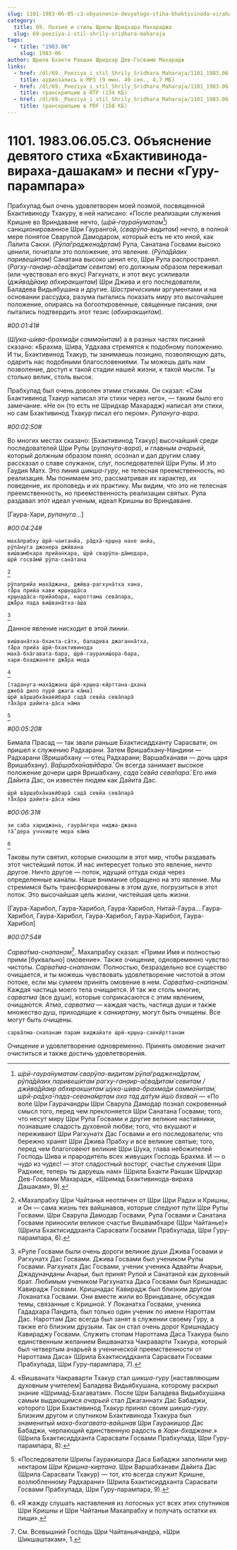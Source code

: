 ```yaml
---
slug: 1101-1983-06-05-c3-obyasnenie-devyatogo-stiha-bhaktivinoda-viraha-dashakam-i-pesni-guru-parampara
category:
  title: 69. Поэзия и стиль Шрилы Шридхара Махараджа
  slug: 69-poeziya-i-stil-shrily-sridhara-maharaja
tags:
  - title: "1983.06"
    slug: 1983-06
author: Шрила Бхакти Ракшак Шридхар Дев-Госвами Махарадж
links:
  - href: /dl/69._Poeziya_i_stil_Shrily_Sridhara_Maharaja/1101_1983.06.05.C3_SridharMj_Obyasnenie_devyatogo_stiha_Bhaktivinoda-viraha-dashakam_i_pesni_Guru-parampara.mp3
    title: аудиозапись в MP3 (9 мин. 49 сек., 4,7 МБ)
  - href: /dl/69._Poeziya_i_stil_Shrily_Sridhara_Maharaja/1101_1983.06.05.C3_SridharMj_Obyasnenie_devyatogo_stiha_Bhaktivinoda-viraha-dashakam_i_pesni_Guru-parampara.rtf
    title: транскрипцию в RTF (134 КБ)
  - href: /dl/69._Poeziya_i_stil_Shrily_Sridhara_Maharaja/1101_1983.06.05.C3_SridharMj_Obyasnenie_devyatogo_stiha_Bhaktivinoda-viraha-dashakam_i_pesni_Guru-parampara.pdf
    title: транскрипцию в PDF (158 КБ)
---
```


# 1101. 1983.06.05.C3. Объяснение девятого стиха «Бхактивинода-вираха-дашакам» и песни «Гуру-парампара»

Прабхупад был очень удовлетворен моей поэмой, посвященной Бхактивиноду Тхакуру, в ней написано: «После реализации служения Кришне во Вриндаване нечто, (*ш́рӣ-гаура̄нуматам̇*[^_ftn1]) санкционированное Шри Гаурангой, (*сварӯпа-видитам̇*) нечто, в полной мере понятое Сварупой Дамодаром, который есть не кто иной, как Лалита Сакхи. (*Рӯпа̄граджена̄др̣там̇*) Рупа, Санатана Госвами высоко ценили, почитали это положение, это явление. (*Рӯпа̄дйаих̣ паривеш́итам̇*) Санатана высоко ценил его, Шри Рупа распространял. (*Рагху-ган̣аир-а̄сва̄дитам̇ севитам*) его должным образом переживал (или чувствовал его вкус) Рагхунатх, и этот вкус усиливали (*джӣва̄дйаир абхиракш̣итам̇*) Шри Джива и его последователи, Баладева Видьябушана и другие. *Шастрическими* аргументами и на основании рассудка, разума пытались показать миру это высочайшее положение, опираясь на богооткровенные, священные писания, они пытались подтвердить этот тезис (*абхиракш̣итам̇*).

*#00:01:41#*

(*Ш́ука-ш́ива-брахма̄ди самма̄нитам̇*) а в разных частях писаний сказано: «Брахма, Шива, Уддхава стремятся к подобному положению. И ты, Бхактивинод Тхакур, ты занимаешь позицию, позволяющую дать, одарить нас подобными благословениями. Ты можешь дать нам позволение, доступ к такой стадии нашей жизни, к такой мысли. Ты столько велик, столь высок.

Прабхупад был очень доволен этими стихами. Он сказал: «Сам Бхактивинод Тхакур написал эти стихи через него», — таким было его замечание. «Не он (то есть не Шридхар Махарадж) написал эти стихи, но сам Бхактивинод Тхакур писал его пером». *Рупануга-вара*.

*#00:02:50#*

Во многих местах сказано: [Бхактивинод Тхакур] высочайший среди последователей Шри Рупы (*рупануга-вара*), и главным *ачарьей*, который должным образом понял, осознал и дал другим славу рассказал о славе служанок, слуг, последователей Шри Рупы. И это Гаудия Матх. Это линия *шикша-гуру*, не телесная преемственность, но реализация. Мы понимаем это, рассматривая их характер, их поведение, их проповедь и их практику. Мы видим, что это не телесная преемственность, но преемственность реализации святых. Рупа раздавал этот идеал ученым, идеал Кришны во Вриндаване.

[Гаура-Хари, *рупануга…*]

*#00:04:24#*

    маха̄прабху ш́рӣ-чаитанйа, ра̄дха̄-кр̣ш̣н̣а нахе анйа,
    рӯпа̄нуга джонера джӣвана
    виш́вамбхара прийан̇кара, ш́рӣ сварӯпа-да̄модара,
    ш́рӣ госва̄мӣ рӯпа-сана̄тана
[^_ftn2]

    рӯпаприйа маха̄джана, джӣва-рагхуна̄тха хана,
    та̄̐ра прийа кави кр̣ш̣н̣ада̄са
    кр̣ш̣н̣ада̄са-прийабара, нароттама сева̄пара,
    джа̄̐ра пада виш́вана̄тха-а̄ш́а
[^_ftn3]

Данное явление нисходит в этой линии.

    виш́вана̄тха-бхакта-са̄тх, баладева джаганна̄тха,
    та̄̐ра прийа ш́рӣ-бхактивинода
    маха̄-бха̄гавата-бара, ш́рӣ-гауракиш́ора-бара,
    хари-бхаджанете джа̄̐ра мода
[^_ftn4]

    [тадануга-маха̄джана ш́рӣ-кр̣ш̣н̣а-кӣрттана-дхана
    джеба̄ дило пурӣ джага ка̄ма]
    ш́рӣ ва̄рш̣абха̄навӣбара̄ сада̄ севйа сева̄пара̄
    та̄̐ха̄ра дайита-да̄са на̄ма
[^_ftn5]

*#00:05:20#*

Бимала Прасад — так звали раньше Бхактисиддханту Сарасвати, он пришел к служению Радхарани. Затем Вришабхану-Нандини — Радхарани (Вришабхану — отец Радхарани; Варшабханави — дочь царя Вришабхану). *Ва̄рш̣абха̄навӣбара̄.* Он всегда занимает высокое положение дочери царя Вришабхану, *сада̄ севйа сева̄пара̄*. Его имя Дайита Дас, он известен людям как Дайита Дас.

    ш́рӣ ва̄рш̣абха̄навӣбара̄ сада̄ севйа сева̄пара̄
    та̄̐ха̄ра дайита-да̄са на̄ма

*#00:06:31#*

    эи саба хариджана, гаура̄н̇гера ниджа-джана
    та̄’дера уччхиш̣т̣е мора ка̄ма
[^_ftn6]

Таковы пути святил, которые снизошли в этот мир, чтобы раздавать этот чистейший поток. И нас интересует только это явление, ничто другое. Ничто другое — поток, идущий оттуда сюда через определенные каналы. Наше внимание обращено на это явление. Мы стремимся быть трансформированы в этом духе, погрузиться в этот поток. Это высочайшая цель жизни, чистейшая цель жизни.

[Гаура-Харибол, Гаура-Харибол, Гаура-Харибол, Нитай-Гаура… Гаура-Харибол, Гаура-Харибол, Гаура-Харибол, Гаура-Харибол, Гаура-Харибол]

*#00:07:54#*

*Сарва̄тма-снапанам̇*[^_ftn7]. Махапрабху сказал: «Прими Имя и полностью прими [буквально] омовение». Также очищение, одновременно чувство чистоты. *Сарва̄тма-снапанам̇.* Полностью, безраздельно все существо очищается, и ты можешь чувствовать удовлетворение чистотой в этом потоке, если мы сумеем принять омовение в нем. *Сарва̄тма-снапанам̇.* Каждая частица моего тела очищается. И так же столь многие, *сарватма* (все души), которые соприкасаются с этим явлением, очищаются. *Атма*, *сарватма* — каждая часть, частица души и также множество душ, приходящие к *санкиртану*, могут быть очищены. Все могут быть очищены.

    сарва̄тма-снапанам̇ парам̇ виджайате ш́рӣ-кр̣ш̣н̣а-сан̇кӣрттанам

Очищение и удовлетворение одновременно. Принять омовение значит очиститься и также достичь удовлетворения.



[^_ftn1]: *ш́рӣ-гаура̄нуматам̇ сварӯпа-видитам̇ рӯпа̄граджена̄др̣там̇, рӯпа̄дйаих̣ паривеш́итам̇ рагху-ган̣аир-а̄сва̄дитам̇ севитам / джӣва̄дйаир абхиракш̣итам̇ ш́ука-ш́ива-брахма̄ди самма̄нитам̇, ш́рӣ-ра̄дха̄-пада-севана̄мр̣там аха тад да̄тум ӣш́о бхава̄н* — «По воле Шри Гаурачандры Шри Сварупа Дамодар познал сокровенный смысл того, перед чем преклоняется Шри Санатана Госвами; того, что несут миру Шри Рупа Госвами и другие великие наставники, познавшие сладость духовной любви; того, что вкушают и переживают Шри Рагхунатх Дас Госвами и его последователи; что бережно хранят Шри Джива Прабху и все великие святые; того, перед чем благоговеют великие Шри Шука, глава небожителей Господь Шива и прародитель всех живущих Господь Брахма. И — о чудо из чудес! — этот сладостный восторг, счастье служения Шри Радхике, теперь ты даруешь нам» (Шрила Бхакти Ракшак Шридхар Дев-Госвами Махарадж, «Шримад Бхактивинода-вираха Дашакам», 9).

[^_ftn2]: «Махапрабху Шри Чайтанья неотличен от Шри Шри Радхи и Кришны, и Он — сама жизнь тех вайшнавов, которые следуют пути Шри Рупы Госвами. Шри Сварупа Дамодар Госвами, Рупа Госвами и Санатана Госвами приносили великое счастье Вишвамбхаре (Шри Чайтанье)» (Шрила Бхактисиддханта Сарасвати Госвами Прабхупада, Шри Гуру-парампара, 6).

[^_ftn3]: «Рупе Госвами были очень дороги великие души Джива Госвами и Рагхунатх Дас Госвами. Джива Госвами был учеником Рупы Госвами. Рагхунатх Дас Госвами, ученик ученика Адвайты Ачарьи, Джадунанданы Ачарьи, был принят Рупой и Санатаной как духовный брат. Любимым учеником Рагхунатха Даса Госвами был Кришнадас Кавирадж Госвами. Кришнадас Кавирадж был близким другом Локанатха Госвами. Они вместе жили во Вриндаване, обсуждая темы, связанные с Кришной. У Локанатха Госвами, ученика Гададхара Пандита, был только один ученик по имени Нароттам Дас. Нароттам Дас всегда был занят в служении своему Гуру, а также его близким друзьям. Так он стал очень дорог Кришнадасу Кавираджу Госвами. Служить стопам Нароттама Даса Тхакура было единственным желанием Вишванатха Чакраварти Тхакура, который был четвертым ачарьей в ученической преемственности от Нароттама Даса» (Шрила Бхактисиддханта Сарасвати Госвами Прабхупада, Шри Гуру-парампара, 7).

[^_ftn4]: «Вишванатх Чакраварти Тхакур стал *шикша-гуру* [наставляющим духовным учителем] Баладева Видьябхушана, которому раскрыл знание «Шримад-Бхагаватам». После Шри Баладева Видьябхушана самым выдающимся *ачарьей* стал Джаганнатх Дас Бабаджи, которого Шри Бхактивинод Тхакур принял своим *шикша-гуру*. Близким другом и спутником Бхактивинода Тхакура был знаменитый *маха-бхагавата-вайшнав* Шри Гауракишор Дас Бабаджи, черпающий единственную радость в *Хари-бхаджане*.» (Шрила Бхактисиддханта Сарасвати Госвами Прабхупада, Шри Гуру-парампара, 8).

[^_ftn5]: «Последователи Шрилы Гауракишора Даса Бабаджи заполнили мир нектаром *Шри Кришна-киртана*. Шри Варшабханави Дайита Дас (Шрила Сарасвати Тхакур) — тот, кто всегда служит Кришне, возлюбленному Радхарани» (Шрила Бхактисиддханта Сарасвати Госвами Прабхупада, Шри Гуру-парампара, 9).

[^_ftn6]: «Я жажду слушать наставления из лотосных уст всех этих спутников Шри Кришны и Шри Чайтаньи Махапрабху и получать остатки их пищи».

[^_ftn7]: См. Всевышний Господь Шри Чайтаньячандра, «Шри Шикшаштакам», 1.

